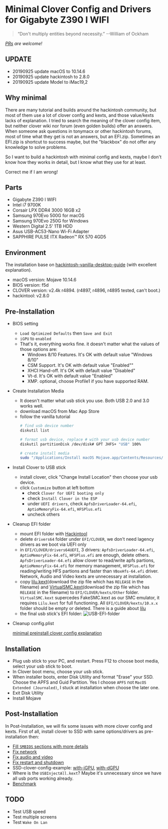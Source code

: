 # Minimal Clover Config and Drivers for Gigabyte Z390 I WIFI

>“Don't multiply entities beyond necessity.” --William of Ockham

*[PRs](https://github.com/icymind/hackintosh/pulls) are welcome!*

## UPDATE
- 20190925 update macOS to 10.14.6
- 20190925 update hackintosh to 2.8.0
- 20190925 update Model to iMac19,2

## Why minimal

There are many tutorial and builds around the hackintosh community, but most of them use a lot of clover config and kexts, and those value/kexts lacks of explanation. I tried to search the meaning of the clover config item, but neither clover wiki nor forum (even golden builds) offer an answers. When someone ask questions in tonymacx or other hackintosh forums, most of time what they get is not an answers, but an EFI.zip. Sometimes an EFI.zip is shortcut to success maybe, but the "blackbox" do not offer any knowledge to solve problems.

So I want to build a hackintosh with minimal config and kexts, maybe I don't know how they works in detail, but I know what they use for at least.

Correct me if I am wrong!

## Parts

- Gigabyte Z390 I WIFI
- Intel i7 9700K
- Corsair LPX DDR4 3000 16GB x2
- Samsung 970Evo 500G for macOS
- Samsung 970Evo 250G for Windows
- Western Digital 2.5' 1TB HDD
- Asus USB-AC53-Nano Wi-Fi Adapter
- SAPPHIRE PULSE ITX Radeon™ RX 570 4GD5

## Environment

The installation base on [hackintosh-vanilla-desktop-guide](https://hackintosh.gitbook.io/-r-hackintosh-vanilla-desktop-guide/) (with excellent explanation).

- macOS version: Mojave 10.14.6
- BIOS version: f5d
- CLOVER version: v2.4k r4894. (r4897, r4896, r4895 tested, can't boot.)
- hackintool: v2.8.0

## Pre-Installation

- BIOS setting
  - `Load Optimized Defaults` then `Save and Exit`
  - `iGPU` to `enabled`
  - That's it, everything works fine. it doesn't matter what the values of those options are:
    - Windows 8/10 Features. It's OK with default value "Windows 8/10"
    - CSM Support. It's OK with default value "Enabled""
    - XHCI Hand-off. It's OK with default value "Disabled"
    - Vt-d. It's OK with default value "Enabled"
    - XMP. optional, choose Profile1 if you have supported RAM.

- Create Installation Media
  - It doesn't matter what usb stick you use. Both USB 2.0 and 3.0 works well.
  - download macOS from Mac App Store
  - follow the vanilla tutorial
    ```bash
    # find usb device number
    diskutil list

    # format usb device, replace # with your usb device number
    diskutil partitionDisk /dev/disk# GPT JHFS+ "USB" 100%

    # create install media
    sudo "/Applications/Install macOS Mojave.app/Contents/Resources/createinstallmedia" --volume /Volumes/USB
    ```

- Install Clover to USB stick
  - install clover, click "Change Install Location" then choose your usb device.
  - click `Customize` button at left bottom
    - check `Clover for UEFI booting only`
    - check `Install Clover in the ESP`
    - under `UEFI drivers`, check `ApfsDriverLoader-64.efi`, `AptioMemoryFix-64.efi`, `HFSPlus.efi`
    - uncheck others

- Cleanup EFI folder
  - mount EFI folder with [Hackintool](http://headsoft.com.au/download/mac/Hackintool.zip)
  - delete `drivers64` folder under `EFI/CLOVER`, we don't need lagency drivers as we boot via UEFI only
  - in `EFI/CLOVER/drivers64UEFI`, 3 drivers: `ApfsDriverLoader-64.efi`, `AptioMemoryFix-64.efi`, `HFSPlus.efi` are enough, delete others. `ApfsDriverLoader-64.efi` allow clover to read/write apfs partions, `AptioMemoryFix-64.efi` for memory management, `HFSPlus.efi` for reading/writing HFS partions and faster than `VBoxHfs-64.efi` driver. Network, Audio and Video kexts are unnecessary at installation.
  - copy [lilu.kext](https://github.com/acidanthera/Lilu/releases)(download the zip file which has `RELEASE` in the filename) and [VirtualSMC.kext](https://github.com/acidanthera/VirtualSMC/releases)(download the zip file which has `RELEASE` in the filename) to `EFI/CLOVER/kexts/Other` folder. `VirtualSMC.kext` supercedes FakeSMC.kext as our SMC emulator, it requires `Lilu.kext` for full functioning. All `EFI/CLOVER/kexts/10.x.x` folder should be empty or deleted. There is a guide about [lilu](https://www.tonymacx86.com/threads/an-idiots-guide-to-lilu-and-its-plug-ins.260063/)
  - the final usb stick's EFI folder: ![USB-EFI-folder](./screenshots/USB-EFI-folder.png)

- Cleanup config.plist

  [minimal preinstall clover config explanation](./minimal-usb-stick-config-explanation.md)

## Installation

- Plug usb stick to your PC, and restart. Press F12 to choose boot media, select your usb stick to boot.
- In Clover boot menu, choose your usb stick.
- When installer boots, enter Disk Utility and format "Erase" your SSD. Choose the APFS and Guid Partition. Yes I choose `APFS` not `MacOS Extended (Journaled)`, I stuck at installation when choose the later one.
- Exit Disk Utility
- Install Mojave

## Post-Installation

In Post-Installation, we will fix some issues with more clover config and kexts. First of all, install clover to SSD with same options/drivers as pre-installation then:

- [Fill `SMBIOS` sections with more details](./post-installation-fill-smbios.md)
- [Fix network](./post-installation-fix-network.md)
- [Fix audio and video](./post-installation-fix-audio-video.md)
- [Fix restart and shutdown](./post-installation-fix-restart-shutdown.md)
- SSD-clover-config-example: [with-iGPU](./ssd-clover-config-example-igpu.plist), [with-dGPU](./ssd-clover-config-example-dgpu.plist)
- Where is the `USBInjectAll.kext`? Maybe it's unnecessary since we have all usb ports working already.
- [Benchmark](./benchmark.md)

## TODO

- Test USB speed
- Test multiple screens
- Test `Wake On Lan`
